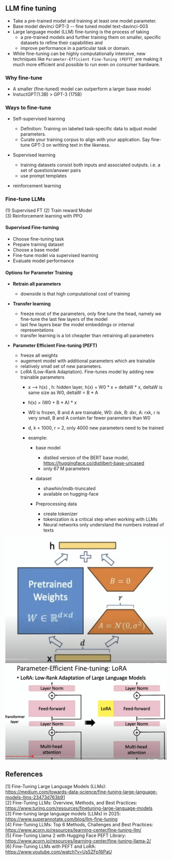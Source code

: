 ## LLM fine tuning 
	
- Take a pre-trained model and training at least one model parameter.
- Base model devinci GPT-3 --  fine tuned model text-davinci-003
- Large language model (LLM) fine-tuning is the process of taking 
	- a pre-trained models and further training them on smaller, specific datasets to refine their capabilities and 
	- improve performance in a particular task or domain.
- While fine-tuning can be highly computationally intensive, new techniques like `Parameter-Efficient Fine-Tuning (PEFT`)` are making it much more efficient and possible to run even on consumer hardware.

### Why fine-tune

- A smaller (fine-tuned) model can outperform a larger base model
- InstuctGPT(1.3B) >  GPT-3 (175B)

### Ways to fine-tune

- Self-supervised learning
	- Definition: Training on labeled task-specific data to adjust model parameters.
	- Curate your training corpus to align with your applcation. Say fine-tune GPT-3 on writting text in the likeness.

- Supervised learning
	- training datasets consist both inputs and associated outputs. i.e. a set of question/answer pairs
	- use prompt templates

- reinforcement learning
			
### Fine-tune LLMs 
(1) Supervised FT 
(2) Train reward Model   	
(3) Reinforcement learning with PPO	

#### Supervised Fine-turning 
- Choose fine-tuning task
- Prepare training dataset
- Choose a base model
- Fine-tune model via supervised learning
- Evaluate model performance

#### Options for Parameter Training
- **Retrain all parameters**
	- downside is that high computational cost of training

- **Transfer learning** 
	- freeze most of the parameters, only fine tune the head, namely we fine-tune the last few layers of the model
	- last few layers bear the model embeddings or internal representations
	- transfer learning is a lot cheapter than retraining all parameters

- **Parameter Efficient Fine-tuning (PEFT)**
	- freeze all weights 
	- augement model with additional parameters which are trainable
	- relatively small set of new parameters. 
	- LoRA (Low-Rank Adaptation). Fine-tunes model by adding new trainable parameters 
		- x --> h(x) , h: hidden layer, h(x) = W0 * x + deltaW * x, deltaW is same size as W0, deltaW = B * A
		- h(x) = (W0 + B * A) * x
		- W0 is frozen, B and A are trainable, W0: dxk, B: dxr, A: rxk, r is very small, B and A contain far fewer parameters than W0
		- d, k = 1000, r = 2, only 4000 new parameters need to be trained    
						
		- example:
			- base model 
				- distiled version of the BERT base model, https://huggingface.co/distilbert-base-uncased
				- only 67 M parameters 
			- dataset
				- shawhin/imdb-truncated
				- available on hugging-face 

			- Preprocessing data
				- create tokenizer
				- tokenization is a critical step when working with LLMs
				- Neural networks only understand the numbers instead of texts

![alt text](llm-peft-lora-weight.jpg "LLM PEFT LoRA weights")
![alt text](llm-peft-lora-training.jpg "LLM PEFT LoRA training")

## References
[1] Fine-Tuning Large Language Models (LLMs): https://medium.com/towards-data-science/fine-tuning-large-language-models-llms-23473d763b91  
[2] Fine-Tuning LLMs: Overview, Methods, and Best Practices: https://www.turing.com/resources/finetuning-large-language-models  
[3] Fine-tuning large language models (LLMs) in 2025: https://www.superannotate.com/blog/llm-fine-tuning  
[4] Fine-Tuning LLMs: Top 6 Methods, Challenges and Best Practices: https://www.acorn.io/resources/learning-center/fine-tuning-llm/  
[5] Fine-Tuning Llama 2 with Hugging Face PEFT Library: https://www.acorn.io/resources/learning-center/fine-tuning-llama-2/  
[6] Fine-Tuning LLMs with PEFT and LoRA: https://www.youtube.com/watch?v=Us5ZFp16PaU  
